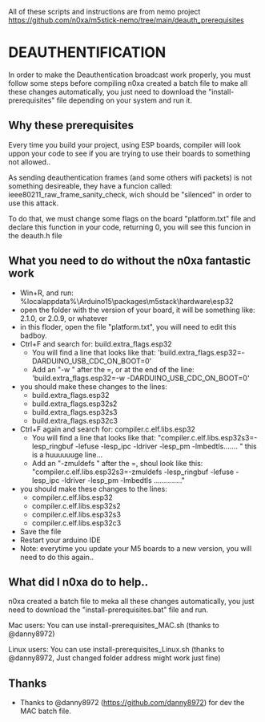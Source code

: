 

All of these scripts and instructions are from nemo project https://github.com/n0xa/m5stick-nemo/tree/main/deauth_prerequisites

# DEAUTHENTIFICATION
In order to make the Deauthentication broadcast work properly, you must follow some steps before compiling
n0xa created a batch file to make all these changes automatically, you just need to download the "install-prerequisites" file depending on your system and run it.


## Why these prerequisites
Every time you build your project, using ESP boards, compiler will look uppon your code to see if you are trying to use their boards to something not allowed..

As sending deauthentication frames (and some others wifi packets) is not something desireable, they have a funcion called: ieee80211_raw_frame_sanity_check, wich should be "silenced" in order to use this attack.

To do that, we must change some flags on the board "platform.txt" file and declare this function in your code, returning 0, you will see this funcion in the deauth.h file


## What you need to do without the n0xa fantastic work 
* Win+R, and run: %localappdata%\Arduino15\packages\m5stack\hardware\esp32
* open the folder with the version of your board, it will be something like: 2.1.0, or 2.0.9, or whatever
* in this floder, open the file "platform.txt", you will need to edit this badboy.
* Ctrl+F and search for: build.extra_flags.esp32
  - You will find a line that looks like that:  'build.extra_flags.esp32=-DARDUINO_USB_CDC_ON_BOOT=0'
  - Add an "-w " after the =, or at the end of the line: 'build.extra_flags.esp32=-w -DARDUINO_USB_CDC_ON_BOOT=0'
* you should make these changes to the lines:
  - build.extra_flags.esp32
  - build.extra_flags.esp32s2
  - build.extra_flags.esp32s3
  - build.extra_flags.esp32c3
* Ctrl+F again and search for: compiler.c.elf.libs.esp32
  - You will find a line that looks like that: "compiler.c.elf.libs.esp32s3=-lesp_ringbuf -lefuse -lesp_ipc -ldriver -lesp_pm -lmbedtls....... " this is a huuuuuuge line...
  - Add an "-zmuldefs " after the =, shoul look like this: "compiler.c.elf.libs.esp32s3=-zmuldefs -lesp_ringbuf -lefuse -lesp_ipc -ldriver -lesp_pm -lmbedtls .............."
* you should make these changes to the lines:
  - compiler.c.elf.libs.esp32
  - compiler.c.elf.libs.esp32s2
  - compiler.c.elf.libs.esp32s3
  - compiler.c.elf.libs.esp32c3
* Save the file
* Restart your arduino IDE
* Note: everytime you update your M5 boards to a new version, you will need to do this again..


## What did I n0xa do to help..
n0xa created a batch file to meka all these changes automatically, you just need to download the "install-prerequisites.bat" file and run.

Mac users: You can use install-prerequisites_MAC.sh (thanks to @danny8972)

Linux users: You can use install-prerequisites_Linux.sh (thanks to @danny8972, Just changed folder address might work just fine)

## Thanks
* Thanks to @danny8972 (https://github.com/danny8972) for dev the MAC batch file.

